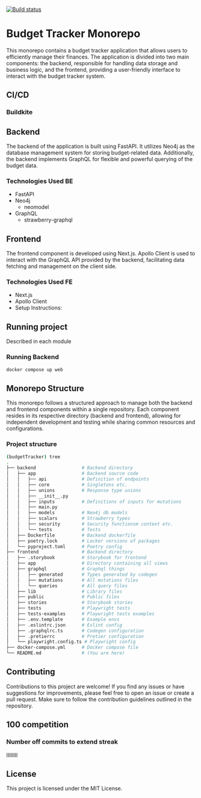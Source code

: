 

[![Build status](https://badge.buildkite.com/303eea5fcfe355a23e7666f1caf3eb1fb1b665d56cb07bb2a1.svg)](https://buildkite.com/budget-tracker/budget-tracker)

# Budget Tracker Monorepo
This monorepo contains a budget tracker application that allows users to efficiently manage their finances.
The application is divided into two main components: the backend, responsible for handling data storage and business logic, and the frontend, providing a user-friendly interface to interact with the budget tracker system.

## CI/CD

### Buildkite

## Backend
The backend of the application is built using FastAPI. It utilizes Neo4j as the database management system for storing budget-related data. 
Additionally, the backend implements GraphQL for flexible and powerful querying of the budget data.

### Technologies Used BE
- FastAPI
- Neo4j
    - neomodel
- GraphQL
    - strawberry-graphql

## Frontend
The frontend component is developed using Next.js. Apollo Client is used to interact with the GraphQL API provided by the backend, facilitating data fetching and management on the client side.

### Technologies Used FE
- Next.js
- Apollo Client
- Setup Instructions:


## Running project
Described in each module


### Running Backend

```sh
docker compose up web
```

## Monorepo Structure
This monorepo follows a structured approach to manage both the backend and frontend components within a single repository.
Each component resides in its respective directory (backend and frontend), allowing for independent development and testing while sharing common resources and configurations.


### Project structure

```sh
(budgetTracker) tree
.
├── backend                 # Backend directory
│   ├── app                 # Backend source code
│   │   ├── api             # Definition of endpoints
│   │   ├── core            # Singletons etc.
│   │   ├── unions          # Response type unions
│   │   ├── __init__.py
│   │   ├── inputs          # Definitions of inputs for mutations
│   │   ├── main.py
│   │   ├── models          # Neo4j db models
│   │   ├── scalars         # Strawberry types
│   │   ├── security        # Security functionsm context etc.
│   │   └── tests           # Tests
│   ├── Dockerfile          # Backend dockerfile
│   ├── poetry.lock         # Locker versions of packages
│   └── pyproject.toml      # Poetry config
├── frontend                # Backend directory
│   ├── .storybook          # Storybook for frontend
│   ├── app                 # Directory containing all views
│   ├── graphql             # Graphql things
│   │   ├── generated       # Types generated by codegen
│   │   ├── mutations       # All mutations files
│   │   └── queries         # All query files
│   ├── lib                 # Library files
│   ├── public              # Public files
│   ├── stories             # Storybook stories
│   ├── tests               # Playwright tests
│   ├── tests-examples      # Playwright tests examples
│   ├── .env.template       # Example envs
│   ├── .eslintrc.json      # Eslint config
│   ├── .graphqlrc.ts       # Codegen configuration
│   ├── .pretierrc          # Pretier configuration
│   └── playwright.config.ts # Playwright config
├── docker-compose.yml      # Docker compose file
└── README.md               # (You are here)
```

## Contributing

Contributions to this project are welcome! If you find any issues or have suggestions for improvements, please feel free to open an issue or create a pull request. Make sure to follow the contribution guidelines outlined in the repository.


## 100 competition

### Number off commits to extend streak
IIIIIIII

## License
This project is licensed under the MIT License.


